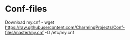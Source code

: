 # Conf-files
  Download my.cnf - wget https://raw.githubusercontent.com/CharmingProjects/Conf-files/master/my.cnf -O /etc/my.cnf
